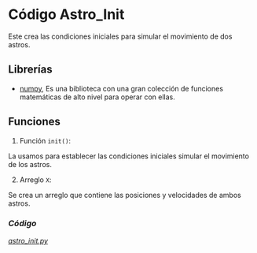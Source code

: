 # Código Astro_Init

Este crea las condiciones iniciales para simular el movimiento de dos astros.



## Librerías

*   [numpy](../librerias/Librería_Numpy.md), Es una biblioteca con una gran colección de funciones matemáticas de alto nivel para operar con ellas.



##  Funciones

1.   Función `init()`:

La usamos para establecer las condiciones iniciales simular el movimiento de los astros.

2.  Arreglo `X`:

Se crea un arreglo que contiene las posiciones y velocidades de ambos astros.

### *Código*

[*astro_init.py*](../../../components/compute_traj/astro_physics/astro_init.py)